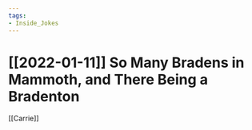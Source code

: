 ```yaml
---
tags:
- Inside_Jokes
---
```


# [[2022-01-11]] So Many Bradens in Mammoth, and There Being a Bradenton



[[Carrie]]